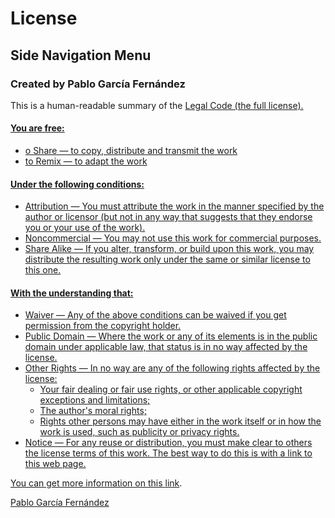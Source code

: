 <h1>License</h1>
<h2>Side Navigation Menu</h2>
<h3>Created by Pablo García Fernández</h3>

<p>This is a human-readable summary of the <a href="http://creativecommons.org/licenses/by-nc-sa/3.0/legalcode" target="_blank">Legal Code (the full license).</p>

<h4>You are free:</h4>

<ul>
  <li>o Share — to copy, distribute and transmit the work</li>
  <li>to Remix — to adapt the work</li>
</ul>

<h4>Under the following conditions:</h4>

<ul>
  <li>Attribution — You must attribute the work in the manner specified by the author or licensor (but not in any way that suggests that they endorse you or your use of the work).</li>
  <li>Noncommercial — You may not use this work for commercial purposes.</li>
  <li>Share Alike — If you alter, transform, or build upon this work, you may distribute the resulting work only under the same or similar license to this one.</li>
</ul>

<h4>With the understanding that:</h4>

<ul>
  <li>Waiver — Any of the above conditions can be waived if you get permission from the copyright holder.</li>
  <li>Public Domain — Where the work or any of its elements is in the public domain under applicable law, that status is in no way affected by the license.</li>
  <li>Other Rights — In no way are any of the following rights affected by the license:
    <ul>
      <li>Your fair dealing or fair use rights, or other applicable copyright exceptions and limitations;</li>
      <li>The author's moral rights;</li>
      <li>Rights other persons may have either in the work itself or in how the work is used, such as publicity or privacy rights.</li>
    </ul>
  </li>
  <li>Notice — For any reuse or distribution, you must make clear to others the license terms of this work. The best way to do this is with a link to this web page.</li>
</ul>
  
<p>You can get more information on this <a href="http://creativecommons.org/licenses/by-nc-sa/3.0/" target="_blank">link</a>.</p>

<a href="http://pablogarciafernandez.com" title="Pablo García Fernández" target="_blank">Pablo García Fernández</a>
